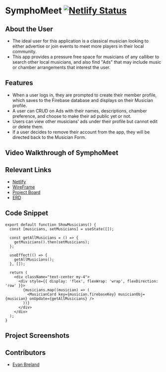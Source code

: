 # SymphoMeet [![Netlify Status](https://api.netlify.com/api/v1/badges/ed44c0ac-64e8-42a4-b923-f44a6f2f0651/deploy-status)](https://app.netlify.com/sites/symphomeet/deploys)

## About the User
- The ideal user for this application is a classical musician looking to either advertise or join events to meet more players in their local community.
- This app provides a pressure free space for musicians of any calliber to search other local musicians, and also find "Ads" that may include music or chamber arrangements that interest the user.
## Features
- When a user logs in, they are prompted to create their member profile, which saves to the Firebase database and displays on their Musician profile.
- A user can CRUD on Ads with their names, descriptions, chamber preference, and choose to make their ad public yet or not.
- Users can view other musicians' ads under their profile but cannot edit or delete them.
- If a user decides to remove their account from the app, they will be directed back to the Musician Form.
## Video Walkthrough of SymphoMeet

## Relevant Links
- [Netlify](https://symphomeet.netlify.app/)
- [WireFrame](https://jamboard.google.com/d/1Ien29lypuedUkahPmIh9t2kwJ2AQEUZZEKfk5UJrga8/viewer?f=0)
- [Project Board](https://github.com/users/EvgBre/projects/1/views/1)
- [ERD](https://dbdiagram.io/d/63ead9ca296d97641d80a8b7)
## Code Snippet
```
export default function ShowMusicians() {
  const [musicians, setMusicians] = useState([]);

  const getAllMusicians = () => {
    getMusicians().then(setMusicians);
  };

  useEffect(() => {
    getAllMusicians();
  }, []);

  return (
    <div className="text-center my-4">
      <div style={{ display: 'flex', flexWrap: 'wrap', flexDirection: 'row' }}>
        {musicians.map((musician) => (
          <MusicianCard key={musician.firebaseKey} musicianObj={musician} onUpdate={getAllMusicians} />
        ))}
      </div>
    </div>
  );
}
```

## Project Screenshots <!-- These can be inside of your project. Look at the repos from class and see how the images are included in the readme -->

## Contributors
- [Evan Breland](https://github.com/EvgBre)